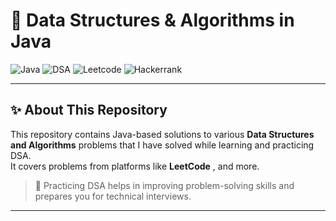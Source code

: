 # 🧠 Data Structures & Algorithms in Java

![Java](https://img.shields.io/badge/Java-%23ED8B00.svg?style=for-the-badge&logo=openjdk&logoColor=white)
![DSA](https://img.shields.io/badge/DSA-Practice-%23007ACC.svg?style=for-the-badge)
![Leetcode](https://img.shields.io/badge/LeetCode-FFA116.svg?style=for-the-badge&logo=leetcode&logoColor=black)
![Hackerrank](https://img.shields.io/badge/HackerRank-2EC866.svg?style=for-the-badge&logo=hackerrank&logoColor=white)

---

## ✨ About This Repository

This repository contains Java-based solutions to various **Data Structures and Algorithms** problems that I have solved while learning and practicing DSA.  
It covers problems from platforms like **LeetCode** , and more.

> 🚀 Practicing DSA helps in improving problem-solving skills and prepares you for technical interviews.

---
